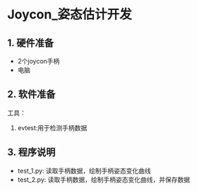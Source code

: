 # Joycon_姿态估计开发

## 1. 硬件准备

- 2个joycon手柄
- 电脑

## 2. 软件准备

工具：

1. evtest:用于检测手柄数据

## 3. 程序说明

- test_1.py: 读取手柄数据，绘制手柄姿态变化曲线
- test_2.py: 读取手柄数据，绘制手柄姿态变化曲线，并保存数据
